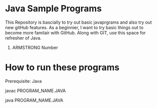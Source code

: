 # Java Sample Programs

This Repository is bascially to try out basic javaprgrams and also try out new gitHub features. As a beginnier, I want to try basic things out to become more familair with GitHub.
Along with GIT, use this space for refresher of Java.

1) ARMSTRONG Number


# How to run these programs
Prerequisite: Java

javac PROGRAM_NAME.JAVA

java PROGRAM_NAME.JAVA
